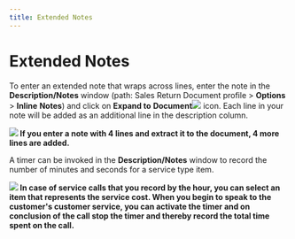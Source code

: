```yaml
---
title: Extended Notes
---
```


# Extended Notes


To enter an extended note that wraps across lines, enter the note in  the **Description/Notes** window (path:  Sales Return Document profile > **Options**  > **Inline** **Notes**)  and click on **Expand to** **Document**![]({{site.sp_baseurl}}/img/sales_expand_to_document.gif) icon. Each line in your note will be added as an additional  line in the description column.


**![]({{site.sp_baseurl}}/img/example.gif) If  you enter a note with 4 lines and extract it to the document, 4 more lines  are added.**


A timer can be invoked in the **Description/Notes**  window to record the number of minutes and seconds for a service type  item.


**![]({{site.sp_baseurl}}/img/example.gif) In  case of service calls that you record by the hour, you can select an item  that represents the service cost. When you begin to speak to the customer's  customer service, you can activate the timer and on conclusion of the  call stop the timer and thereby record the total time spent on the call.**
